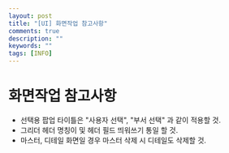 ```yaml
---
layout: post
title: "[UI] 화면작업 참고사항"
comments: true
description: ""
keywords: ""
tags: [INFO]
---
```


# 화면작업 참고사항

- 선택용 팝업 타이틀은 "사용자 선택", "부서 선택" 과 같이 적용할 것.
- 그리더 헤더 명칭이 및 헤더 필드 띄워쓰기 통일 할 것.
- 마스터, 디테일 화면일 경우 마스터 삭제 시 디테일도 삭제할 것.
